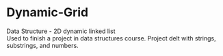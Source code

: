 # Dynamic-Grid
Data Structure - 2D dynamic linked list <br />
Used to finish a project in data structures course. Project delt with strings, substrings, and numbers. 
